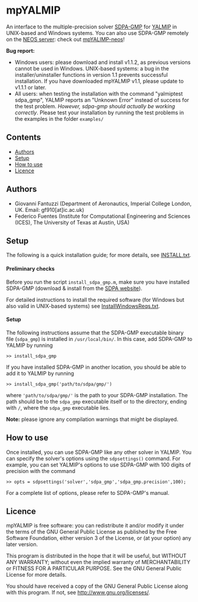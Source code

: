 # mpYALMIP

An interface to the multiple-precision solver [SDPA-GMP](http://sdpa.sourceforge.net/download.html) 
for [YALMIP](http://users.isy.liu.se/johanl/yalmip/) in UNIX-based and Windows systems. You can also use SDPA-GMP remotely on the [NEOS server](https://neos-server.org/neos/): check out [mpYALIMP-neos](https://github.com/htadashi/mpYALMIP-neos)!

**Bug report:** 
- Windows users: please download and install v1.1.2, as previous versions cannot be used in Windows. UNIX-based systems: a bug in the installer/uninstaller functions in version 1.1 prevents successful installation. If you have downloaded mpYALMIP v1.1, please update to v1.1.1 or later. 
- All users: when testing the installation with the command "yalmiptest sdpa_gmp", YALMIP reports an "Unknown Error" instead of success for the test problem. *However, sdpa-gmp should actually be working correctly*. Please test your installation by running the test problems in the examples in the folder `examples/`

## Contents
- [Authors](#Authors)
- [Setup](#Setup)
- [How to use](#Use)
- [Licence](#Licence)

## Authors<a name="Authors"></a>
- Giovanni Fantuzzi (Department of Aeronautics, Imperial College London, UK. Email: gf910[at]ic.ac.uk)
- Federico Fuentes (Institute for Computational Engineering and Sciences (ICES), The University of Texas at Austin, USA)

## Setup<a name="Setup"></a>

The following is a quick installation guide; for more details, see [INSTALL.txt](https://github.com/giofantuzzi/mpYALMIP/blob/master/INSTALL.txt).

#### Preliminary checks

Before you run the script `install_sdpa_gmp.m`, make sure you have installed SDPA-GMP (download & install from the [SDPA website](http://sdpa.sourceforge.net/download.html)).

For detailed instructions to install the required software (for Windows but also valid in UNIX-based systems) see [InstallWindowsReqs.txt](https://github.com/giofantuzzi/mpYALMIP/blob/master/InstallWindowsReqs.txt).


#### Setup

The following instructions assume that the SDPA-GMP executable binary file 
(`sdpa_gmp`) is installed in `/usr/local/bin/`. 
In this case, add SDPA-GMP to YALMIP by running

    >> install_sdpa_gmp 

If you have installed SDPA-GMP in another location, you should be able to add it
to YALMIP by running

    >> install_sdpa_gmp('path/to/sdpa/gmp/')

where `'path/to/sdpa/gmp/'` is the path to your SDPA-GMP installation. The path should be to the `sdpa_gmp` executable itself or to the
directory, ending with `/`, where the `sdpa_gmp` executable lies.

**Note:** please ignore any compilation warnings that might be displayed.

## How to use<a name="Use"></a>

Once installed, you can use SDPA-GMP like any other solver in YALMIP. You can specify the solver's options using the 
`sdpsettings()` command. For example, you can set YALMIP's options to use SDPA-GMP with 100 digits of precision with the command

    >> opts = sdpsettings('solver','sdpa_gmp','sdpa_gmp.precision',100);

For a complete list of options, please refer to SDPA-GMP's manual.


## Licence<a name="Licence"></a>
mpYALMIP is free software: you can redistribute it and/or modify
it under the terms of the GNU General Public License as published by
the Free Software Foundation, either version 3 of the License, or
(at your option) any later version.
 
This program is distributed in the hope that it will be useful,
but WITHOUT ANY WARRANTY; without even the implied warranty of
MERCHANTABILITY or FITNESS FOR A PARTICULAR PURPOSE.  See the
GNU General Public License for more details.
 
You should have received a copy of the GNU General Public License
along with this program.  If not, see <http://www.gnu.org/licenses/>.

